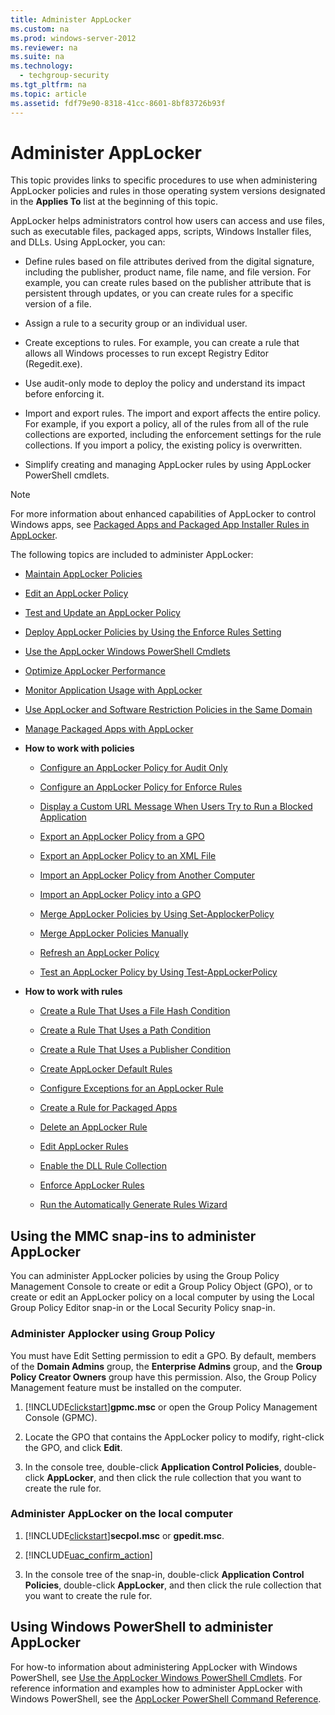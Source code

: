 ```yaml
---
title: Administer AppLocker
ms.custom: na
ms.prod: windows-server-2012
ms.reviewer: na
ms.suite: na
ms.technology: 
  - techgroup-security
ms.tgt_pltfrm: na
ms.topic: article
ms.assetid: fdf79e90-8318-41cc-8601-8bf83726b93f
---
```

# Administer AppLocker
This topic provides links to specific procedures to use when administering AppLocker policies and rules in those operating system versions designated in the **Applies To** list at the beginning of this topic.  
  
AppLocker helps administrators control how users can access and use files, such as executable files, packaged apps, scripts, Windows Installer files, and DLLs. Using AppLocker, you can:  
  
-   Define rules based on file attributes derived from the digital signature, including the publisher, product name, file name, and file version. For example, you can create rules based on the publisher attribute that is persistent through updates, or you can create rules for a specific version of a file.  
  
-   Assign a rule to a security group or an individual user.  
  
-   Create exceptions to rules. For example, you can create a rule that allows all Windows processes to run except Registry Editor \(Regedit.exe\).  
  
-   Use audit\-only mode to deploy the policy and understand its impact before enforcing it.  
  
-   Import and export rules. The import and export affects the entire policy. For example, if you export a policy, all of the rules from all of the rule collections are exported, including the enforcement settings for the rule collections. If you import a policy, the existing policy is overwritten.  
  
-   Simplify creating and managing AppLocker rules by using AppLocker PowerShell cmdlets.  
  
> [!NOTE]  
> For more information about enhanced capabilities of AppLocker to control Windows apps, see [Packaged Apps and Packaged App Installer Rules in AppLocker](../Topic/Packaged-Apps-and-Packaged-App-Installer-Rules-in-AppLocker.md).  
  
The following topics are included to administer AppLocker:  
  
-   [Maintain AppLocker Policies](../Topic/Maintain-AppLocker-Policies.md)  
  
-   [Edit an AppLocker Policy](../Topic/Edit-an-AppLocker-Policy.md)  
  
-   [Test and Update an AppLocker Policy](../Topic/Test-and-Update-an-AppLocker-Policy.md)  
  
-   [Deploy AppLocker Policies by Using the Enforce Rules Setting](../Topic/Deploy-AppLocker-Policies-by-Using-the-Enforce-Rules-Setting.md)  
  
-   [Use the AppLocker Windows PowerShell Cmdlets](../Topic/Use-the-AppLocker-Windows-PowerShell-Cmdlets.md)  
  
-   [Optimize AppLocker Performance](../Topic/Optimize-AppLocker-Performance.md)  
  
-   [Monitor Application Usage with AppLocker](../Topic/Monitor-Application-Usage-with-AppLocker.md)  
  
-   [Use AppLocker and Software Restriction Policies in the Same Domain](../Topic/Use-AppLocker-and-Software-Restriction-Policies-in-the-Same-Domain.md)  
  
-   [Manage Packaged Apps with AppLocker](../Topic/Manage-Packaged-Apps-with-AppLocker.md)  
  
-   **How to work with policies**  
  
    -   [Configure an AppLocker Policy for Audit Only](../Topic/Configure-an-AppLocker-Policy-for-Audit-Only.md)  
  
    -   [Configure an AppLocker Policy for Enforce Rules](../Topic/Configure-an-AppLocker-Policy-for-Enforce-Rules.md)  
  
    -   [Display a Custom URL Message When Users Try to Run a Blocked Application](../Topic/Display-a-Custom-URL-Message-When-Users-Try-to-Run-a-Blocked-Application.md)  
  
    -   [Export an AppLocker Policy from a GPO](../Topic/Export-an-AppLocker-Policy-from-a-GPO.md)  
  
    -   [Export an AppLocker Policy to an XML File](../Topic/Export-an-AppLocker-Policy-to-an-XML-File.md)  
  
    -   [Import an AppLocker Policy from Another Computer](../Topic/Import-an-AppLocker-Policy-from-Another-Computer.md)  
  
    -   [Import an AppLocker Policy into a GPO](../Topic/Import-an-AppLocker-Policy-into-a-GPO.md)  
  
    -   [Merge AppLocker Policies by Using Set-ApplockerPolicy](../Topic/Merge-AppLocker-Policies-by-Using-Set-ApplockerPolicy.md)  
  
    -   [Merge AppLocker Policies Manually](../Topic/Merge-AppLocker-Policies-Manually.md)  
  
    -   [Refresh an AppLocker Policy](../Topic/Refresh-an-AppLocker-Policy.md)  
  
    -   [Test an AppLocker Policy by Using Test-AppLockerPolicy](../Topic/Test-an-AppLocker-Policy-by-Using-Test-AppLockerPolicy.md)  
  
-   **How to work with rules**  
  
    -   [Create a Rule That Uses a File Hash Condition](../Topic/Create-a-Rule-That-Uses-a-File-Hash-Condition.md)  
  
    -   [Create a Rule That Uses a Path Condition](../Topic/Create-a-Rule-That-Uses-a-Path-Condition.md)  
  
    -   [Create a Rule That Uses a Publisher Condition](../Topic/Create-a-Rule-That-Uses-a-Publisher-Condition.md)  
  
    -   [Create AppLocker Default Rules](../Topic/Create-AppLocker-Default-Rules.md)  
  
    -   [Configure Exceptions for an AppLocker Rule](../Topic/Configure-Exceptions-for-an-AppLocker-Rule.md)  
  
    -   [Create a Rule for Packaged Apps](../Topic/Create-a-Rule-for-Packaged-Apps.md)  
  
    -   [Delete an AppLocker Rule](../Topic/Delete-an-AppLocker-Rule.md)  
  
    -   [Edit AppLocker Rules](../Topic/Edit-AppLocker-Rules.md)  
  
    -   [Enable the DLL Rule Collection](../Topic/Enable-the-DLL-Rule-Collection.md)  
  
    -   [Enforce AppLocker Rules](../Topic/Enforce-AppLocker-Rules.md)  
  
    -   [Run the Automatically Generate Rules Wizard](../Topic/Run-the-Automatically-Generate-Rules-Wizard.md)  
  
## <a name="BKMK_Using_Snapins"></a>Using the MMC snap\-ins to administer AppLocker  
You can administer AppLocker policies by using the Group Policy Management Console to create or edit a Group Policy Object \(GPO\), or to create or edit an AppLocker policy on a local computer by using the Local Group Policy Editor snap\-in or the Local Security Policy snap\-in.  
  
### Administer Applocker using Group Policy  
You must have Edit Setting permission to edit a GPO. By default, members of the **Domain Admins** group, the **Enterprise Admins** group, and the **Group Policy Creator Owners** group have this permission. Also, the Group Policy Management feature must be installed on the computer.  
  
1.  [!INCLUDE[clickstart](../Token/clickstart_md.md)]**gpmc.msc** or open the Group Policy Management Console \(GPMC\).  
  
2.  Locate the GPO that contains the AppLocker policy to modify, right\-click the GPO, and click **Edit**.  
  
3.  In the console tree, double\-click **Application Control Policies**, double\-click **AppLocker**, and then click the rule collection that you want to create the rule for.  
  
### Administer AppLocker on the local computer  
  
1.  [!INCLUDE[clickstart](../Token/clickstart_md.md)]**secpol.msc** or **gpedit.msc**.  
  
2.  [!INCLUDE[uac_confirm_action](../Token/uac_confirm_action_md.md)]  
  
3.  In the console tree of the snap\-in, double\-click **Application Control Policies**, double\-click **AppLocker**, and then click the rule collection that you want to create the rule for.  
  
## Using Windows PowerShell to administer AppLocker  
For how\-to information about administering AppLocker with Windows PowerShell, see [Use the AppLocker Windows PowerShell Cmdlets](../Topic/Use-the-AppLocker-Windows-PowerShell-Cmdlets.md). For reference information and examples how to administer AppLocker with Windows PowerShell, see the [AppLocker PowerShell Command Reference](http://technet.microsoft.com/library/ee424349(WS.10).aspx).  
  
